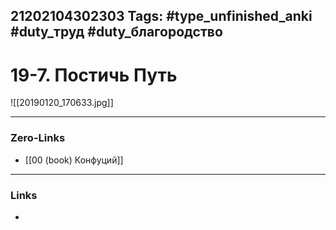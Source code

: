 21202104302303
Tags: #type_unfinished_anki #duty_труд #duty_благородство
---
# 19-7. Постичь Путь

![[20190120_170633.jpg]]

---
### Zero-Links
- [[00 (book) Конфуций]]
---
### Links
-